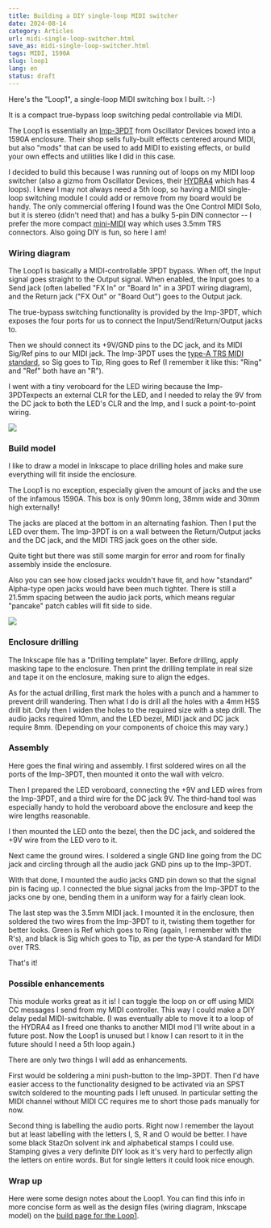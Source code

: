 ```yaml
---
title: Building a DIY single-loop MIDI switcher
date: 2024-08-14
category: Articles
url: midi-single-loop-switcher.html
save_as: midi-single-loop-switcher.html
tags: MIDI, 1590A
slug: loop1
lang: en
status: draft
---
```


Here's the "Loop1", a single-loop MIDI switching box I built. :-)

It is a compact true-bypass loop switching pedal controllable via MIDI.

The Loop1 is essentially an [Imp-3PDT](https://oscillatordevices.com/imp-midi/#Imp-3PDT) from Oscillator Devices boxed into a 1590A enclosure. Their shop sells fully-built effects centered around MIDI, but also "mods" that can be used to add MIDI to existing effects, or build your own effects and utilities like I did in this case.

I decided to build this because I was running out of loops on my MIDI loop switcher (also a gizmo from Oscillator Devices, their [HYDRA4](https://oscillatordevices.com/hydra/) which has 4 loops). I knew I may not always need a 5th loop, so having a MIDI single-loop switching module I could add or remove from my board would be handy. The only commercial offering I found was the One Control MIDI Solo, but it is stereo (didn't need that) and has a bulky 5-pin DIN connector -- I prefer the more compact [mini-MIDI](https://minimidi.world/) way which uses 3.5mm TRS connectors. Also going DIY is fun, so here I am!

### Wiring diagram

The Loop1 is basically a MIDI-controllable 3PDT bypass. When off, the Input signal goes straight to the Output signal. When enabled, the Input goes to a Send jack (often labelled "FX In" or "Board In" in a 3PDT wiring diagram), and the Return jack ("FX Out" or "Board Out") goes to the Output jack.

The true-bypass switching functionality is provided by the Imp-3PDT, which exposes the four ports for us to connect the Input/Send/Return/Output jacks to.

Then we should connect its +9V/GND pins to the DC jack, and its MIDI Sig/Ref pins to our MIDI jack. The Imp-3PDT uses the [type-A TRS MIDI standard](https://minimidi.world/#types), so Sig goes to Tip, Ring goes to Ref (I remember it like this: "Ring" and "Ref" both have an "R").

I went with a tiny veroboard for the LED wiring because the Imp-3PDTexpects an external CLR for the LED, and I needed to relay the 9V from the DC jack to both the LED's CLR and the Imp, and I suck a point-to-point wiring.

![](/static/loop1/wiring_diagram.svg)

### Build model

I like to draw a model in Inkscape to place drilling holes and make sure everything will fit inside the enclosure.

The Loop1 is no exception, especially given the amount of jacks and the use of the infamous 1590A. This box is only 90mm long, 38mm wide and 30mm high externally!

The jacks are placed at the bottom in an alternating fashion. Then I put the LED over them. The Imp-3PDT is on a wall between the Return/Output jacks and the DC jack, and the MIDI TRS jack goes on the other side.

Quite tight but there was still some margin for error and room for finally assembly inside the enclosure.

Also you can see how closed jacks wouldn't have fit, and how "standard" Alpha-type open jacks would have been much tighter. There is still a 21.5mm spacing between the audio jack ports, which means regular "pancake" patch cables will fit side to side.

![](/static/loop1/drawing.svg)

### Enclosure drilling

The Inkscape file has a "Drilling template" layer. Before drilling, apply masking tape to the enclosure. Then print the drilling template in real size and tape it on the enclosure, making sure to align the edges.

As for the actual drilling, first mark the holes with a punch and a hammer to prevent drill wandering. Then what I do is drill all the holes with a 4mm HSS drill bit. Only then I widen the holes to the required size with a step drill. The audio jacks required 10mm, and the LED bezel, MIDI jack and DC jack require 8mm. (Depending on your components of choice this may vary.)

### Assembly

Here goes the final wiring and assembly. I first soldered wires on all the ports of the Imp-3PDT, then mounted it onto the wall with velcro.

Then I prepared the LED veroboard, connecting the +9V and LED wires from the Imp-3PDT, and a third wire for the DC jack 9V. The third-hand tool was especially handy to hold the veroboard above the enclosure and keep the wire lengths reasonable.

I then mounted the LED onto the bezel, then the DC jack, and soldered the +9V wire from the LED vero to it.

Next came the ground wires. I soldered a single GND line going from the DC jack and circling through all the audio jack GND pins up to the Imp-3PDT.

With that done, I mounted the audio jacks GND pin down so that the signal pin is facing up. I connected the blue signal jacks from the Imp-3PDT to the jacks one by one, bending them in a uniform way for a fairly clean look.

The last step was the 3.5mm MIDI jack. I mounted it in the enclosure, then soldered the two wires from the Imp-3PDT to it, twisting them together for better looks. Green is Ref which goes to Ring (again, I remember with the R's), and black is Sig which goes to Tip, as per the type-A standard for MIDI over TRS.

That's it!

### Possible enhancements

This module works great as it is! I can toggle the loop on or off using MIDI CC messages I send from my MIDI controller. This way I could make a DIY delay pedal MIDI-switchable. (I was eventually able to move it to a loop of the HYDRA4 as I freed one thanks to another MIDI mod I'll write about in a future post. Now the Loop1 is unused but I know I can resort to it in the future should I need a 5th loop again.)

There are only two things I will add as enhancements.

First would be soldering a mini push-button to the Imp-3PDT. Then I'd have easier access to the functionality designed to be activated via an SPST switch soldered to the mounting pads I left unused. In particular setting the MIDI channel without MIDI CC requires me to short those pads manually for now.

Second thing is labelling the audio ports. Right now I remember the layout but at least labelling with the letters I, S, R and O would be better. I have some black StazOn solvent ink and alphabetical stamps I could use. Stamping gives a very definite DIY look as it's very hard to perfectly align the letters on entire words. But for single letters it could look nice enough.

### Wrap up

Here were some design notes about the Loop1. You can find this info in more concise form as well as the design files (wiring diagram, Inkscape model) on the [build page for the Loop1](/en/pages/builds/loop1.html).
